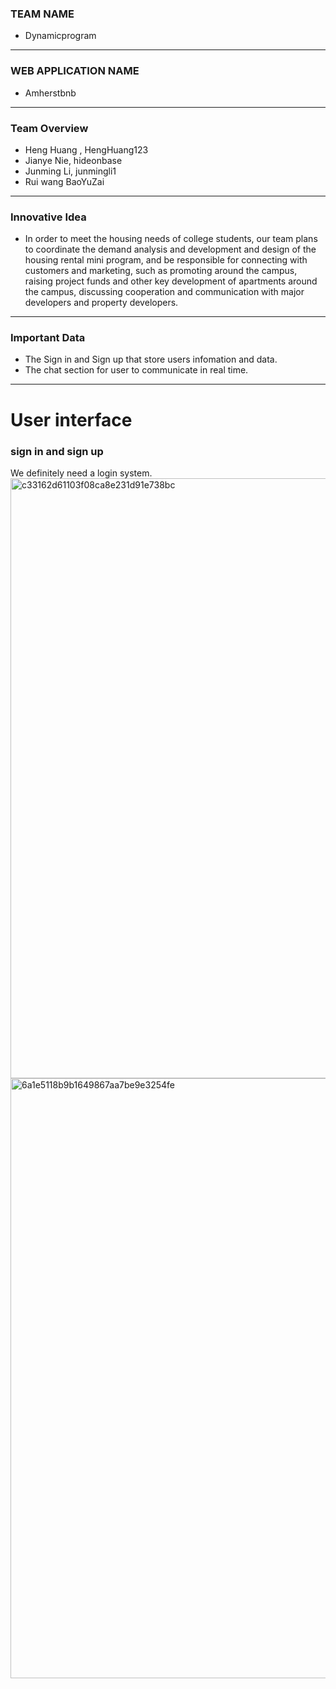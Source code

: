 ### TEAM NAME
* Dynamicprogram
---
### WEB APPLICATION NAME
* Amherstbnb
---
### Team Overview
* Heng Huang , HengHuang123
* Jianye Nie, hideonbase
* Junming Li, junmingli1
* Rui wang BaoYuZai
---
### Innovative Idea
* In order to meet the housing needs of college students, our team plans to coordinate the demand analysis and development and design of the housing rental mini program, and be responsible for connecting with customers and marketing, such as promoting around the campus, raising project funds and other key development of apartments around the campus, discussing cooperation and communication with major developers and property developers.
---
### Important Data
* The Sign in and Sign up that store users infomation and data.
* The chat section for user to communicate in real time.
---

# User interface
### sign in and sign up
We definitely  need a login system.
<img width="960" alt="c33162d61103f08ca8e231d91e738bc" src="https://user-images.githubusercontent.com/90345005/160194096-7cc06a57-fba0-49d4-b557-9f8fb10e36f4.png">
<img width="960" alt="6a1e5118b9b1649867aa7be9e3254fe" src="https://user-images.githubusercontent.com/90345005/160194187-275846ce-f11f-4334-9ac6-17e77a1fbdad.png">

